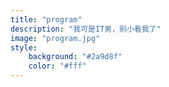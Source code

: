 ```yaml
---
title: "program"
description: "我可是IT男，别小看我了"
image: "program.jpg"
style:
    background: "#2a9d8f"
    color: "#fff"
---
```

